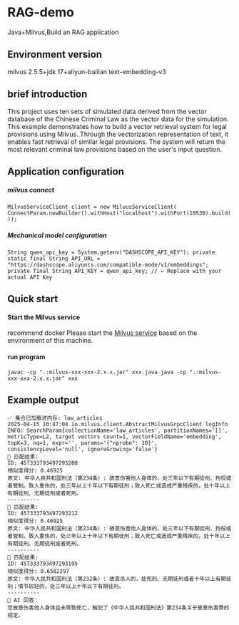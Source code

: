 # RAG-demo
Java+Milvus,Build an RAG application
## Environment version
milvus 2.5.5+jdk 17+aliyun-bailian text-embedding-v3
## brief introduction
This project uses ten sets of simulated data derived from the vector database of the Chinese Criminal Law as the vector data for the simulation.
This example demonstrates how to build a vector retrieval system for legal provisions using Milvus. Through the vectorization representation of text, it enables fast retrieval of similar legal provisions. The system will return the most relevant criminal law provisions based on the user's input question.
## Application configuration
##### milvus connect
``MilvusServiceClient client = new MilvusServiceClient(
                ConnectParam.newBuilder().withHost("localhost").withPort(19530).build());``
##### Mechanical model configuration
``String qwen_api_key = System.getenv("DASHSCOPE_API_KEY");
    private static final String API_URL = "https://dashscope.aliyuncs.com/compatible-mode/v1/embeddings";
    private final String API_KEY = qwen_api_key; // ← Replace with your actual API Key``
## Quick start
#### Start the Milvus service
recommend docker 
Please start the [Milvus service](https://milvus.io/docs/zh/prerequisite-docker.md) based on the environment of this machine.
#### run program
``
javac -cp ".:milvus-xxx-xxx-2.x.x.jar" xxx.java
java -cp ".:milvus-xxx-xxx-2.x.x.jar" xxx
``
## Example output
```
✅ 集合已加载进内存: law_articles
2025-04-15 10:47:04 io.milvus.client.AbstractMilvusGrpcClient logInfo 
INFO: SearchParam{collectionName='law_articles', partitionNames='[]', metricType=L2, target vectors count=1, vectorFieldName='embedding', topK=3, nq=1, expr='', params='{"nprobe": 10}', consistencyLevel='null', ignoreGrowing='false'}
🎯 匹配结果:
ID: 457333793497293200
相似度得分: 0.46925
原文: 中华人民共和国刑法（第234条）: 故意伤害他人身体的，处三年以下有期徒刑、拘役或者管制。致人重伤的，处三年以上十年以下有期徒刑；致人死亡或造成严重残疾的，处十年以上有期徒刑、无期徒刑或者死刑。
----------
🎯 匹配结果:
ID: 457333793497293212
相似度得分: 0.46925
原文: 中华人民共和国刑法（第234条）: 故意伤害他人身体的，处三年以下有期徒刑、拘役或者管制。致人重伤的，处三年以上十年以下有期徒刑；致人死亡或造成严重残疾的，处十年以上有期徒刑、无期徒刑或者死刑。
----------
🎯 匹配结果:
ID: 457333793497293195
相似度得分: 0.6582297
原文: 中华人民共和国刑法（第232条）: 故意杀人的，处死刑、无期徒刑或者十年以上有期徒刑；情节较轻的，处三年以上十年以下有期徒刑。
----------
🤖 AI 回答：
您故意伤害他人身体且未导致死亡，触犯了《中华人民共和国刑法》第234条关于故意伤害罪的规定。

```
